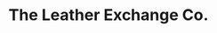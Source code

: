 ---
title: "The Leather Exchange Co."
url: /mackinaw-city/the-leather-exchange-co/
shop: leather
---
